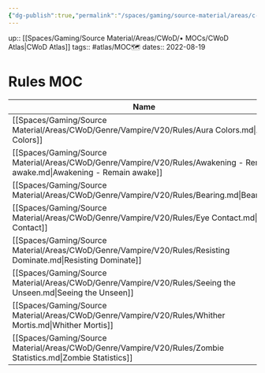 ```yaml
---
{"dg-publish":true,"permalink":"/spaces/gaming/source-material/areas/c-wo-d/mo-cs/rules-moc/","dgHomeLink":true,"dgPassFrontmatter":true}
---
```


up:: [[Spaces/Gaming/Source Material/Areas/CWoD/• MOCs/CWoD Atlas|CWoD Atlas]]
tags:: #atlas/MOC🗺 
dates:: 2022-08-19

# Rules MOC

| Name                                                                                                                       | Modified  |
| -------------------------------------------------------------------------------------------------------------------------- | --------- |
| [[Spaces/Gaming/Source Material/Areas/CWoD/Genre/Vampire/V20/Rules/Aura Colors.md\|Aura Colors]]                           | 2022-8-19 |
| [[Spaces/Gaming/Source Material/Areas/CWoD/Genre/Vampire/V20/Rules/Awakening - Remain awake.md\|Awakening - Remain awake]] | 2022-8-23 |
| [[Spaces/Gaming/Source Material/Areas/CWoD/Genre/Vampire/V20/Rules/Bearing.md\|Bearing]]                                   | 2022-8-23 |
| [[Spaces/Gaming/Source Material/Areas/CWoD/Genre/Vampire/V20/Rules/Eye Contact.md\|Eye Contact]]                           | 2022-8-19 |
| [[Spaces/Gaming/Source Material/Areas/CWoD/Genre/Vampire/V20/Rules/Resisting Dominate.md\|Resisting Dominate]]             | 2022-8-19 |
| [[Spaces/Gaming/Source Material/Areas/CWoD/Genre/Vampire/V20/Rules/Seeing the Unseen.md\|Seeing the Unseen]]               | 2022-8-19 |
| [[Spaces/Gaming/Source Material/Areas/CWoD/Genre/Vampire/V20/Rules/Whither Mortis.md\|Whither Mortis]]                     | 2022-8-19 |
| [[Spaces/Gaming/Source Material/Areas/CWoD/Genre/Vampire/V20/Rules/Zombie Statistics.md\|Zombie Statistics]]               | 2022-8-19 |
